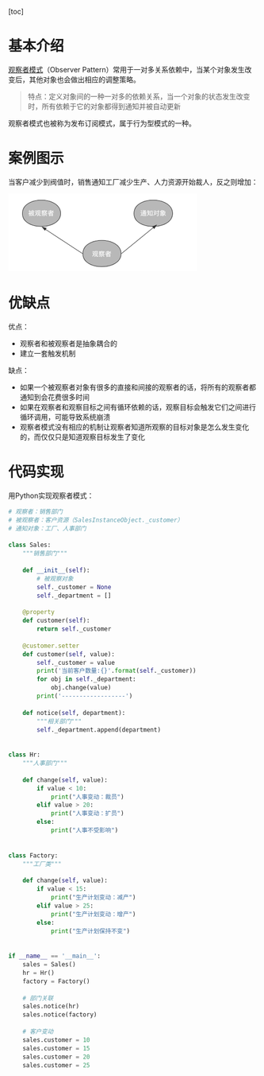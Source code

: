 [toc]

# 基本介绍

[观察者模式](https://so.csdn.net/so/search?q=观察者模式&spm=1001.2101.3001.7020)（Observer Pattern）常用于一对多关系依赖中，当某个对象发生改变后，其他对象也会做出相应的调整策略。

> 特点：定义对象间的一种一对多的依赖关系，当一个对象的状态发生改变时，所有依赖于它的对象都得到通知并被自动更新

观察者模式也被称为发布订阅模式，属于行为型模式的一种。

# 案例图示

当客户减少到阀值时，销售通知工厂减少生产、人力资源开始裁人，反之则增加：

![image-20210625141709489](images/926a8a8189ffc4dc11499345a59fa68b.png)

# 优缺点

优点：

- 观察者和被观察者是抽象耦合的
- 建立一套触发机制

缺点：

- 如果一个被观察者对象有很多的直接和间接的观察者的话，将所有的观察者都通知到会花费很多时间
- 如果在观察者和观察目标之间有循环依赖的话，观察目标会触发它们之间进行循环调用，可能导致系统崩溃
- 观察者模式没有相应的机制让观察者知道所观察的目标对象是怎么发生变化的，而仅仅只是知道观察目标发生了变化

# 代码实现

用Python实现观察者模式：

```python
# 观察者：销售部门
# 被观察者：客户资源（SalesInstanceObject._customer）
# 通知对象：工厂、人事部门

class Sales:
    """销售部门"""

    def __init__(self):
        # 被观察对象
        self._customer = None
        self._department = []

    @property
    def customer(self):
        return self._customer

    @customer.setter
    def customer(self, value):
        self._customer = value
        print('当前客户数量:{}'.format(self._customer))
        for obj in self._department:
            obj.change(value)
        print('------------------')

    def notice(self, department):
        """相关部门"""
        self._department.append(department)


class Hr:
    """人事部门"""

    def change(self, value):
        if value < 10:
            print("人事变动：裁员")
        elif value > 20:
            print("人事变动：扩员")
        else:
            print("人事不受影响")


class Factory:
    """工厂类"""

    def change(self, value):
        if value < 15:
            print("生产计划变动：减产")
        elif value > 25:
            print("生产计划变动：增产")
        else:
            print("生产计划保持不变")


if __name__ == '__main__':
    sales = Sales()
    hr = Hr()
    factory = Factory()

    # 部门关联
    sales.notice(hr)
    sales.notice(factory)

    # 客户变动
    sales.customer = 10
    sales.customer = 15
    sales.customer = 20
    sales.customer = 25

```

